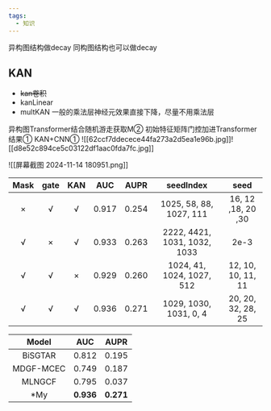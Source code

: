 ```yaml
---
tags:
  - 知识
---
```

异构图结构做decay
同构图结构也可以做decay

## KAN
- ~~kan卷积~~
- kanLinear
- multKAN
	一般的乘法层神经元效果直接下降，尽量不用乘法层


异构图Transformer结合随机游走获取M②
初始特征矩阵门控加进Transformer结果①
KAN+CNN①
![[62ccf7ddecece44fa273a2d5ea1e96b.jpg]]![[d8e52c894ce5c03122df1aac0fda7fc.jpg]]


![[屏幕截图 2024-11-14 180951.png]]

| Mask | gate | KAN |  AUC  | AUPR  |          seedIndex           |        seed        |
| :--: | :--: | :-: | :---: | :---: | :--------------------------: | :----------------: |
|  ×   |  √   |  √  | 0.917 | 0.254 |   1025, 58, 88, 1027, 111    | 16, 12 ,18, 20 ,30 |
|  √   |  ×   |  √  | 0.933 | 0.263 | 2222, 4421, 1031, 1032, 1033 |        2e-3        |
|  √   |  √   |  ×  | 0.929 | 0.260 |  1024, 41, 1024, 1027, 512   | 12, 10, 10, 11, 11 |
|  √   |  √   |  √  | 0.936 | 0.271 |    1029, 1030, 1031, 0, 4    | 20, 20, 32, 28, 25 |

|   Model   |    AUC    |   AUPR    |
| :-------: | :-------: | :-------: |
|  BiSGTAR  |   0.812   |   0.195   |
| MDGF-MCEC |   0.749   |   0.187   |
|  MLNGCF   |   0.795   |   0.037   |
|    *My    | **0.936** | **0.271** |
